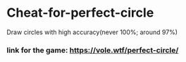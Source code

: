 # Cheat-for-perfect-circle
 Draw circles with high accuracy(never 100%; around 97%)

### link for the game: https://vole.wtf/perfect-circle/
